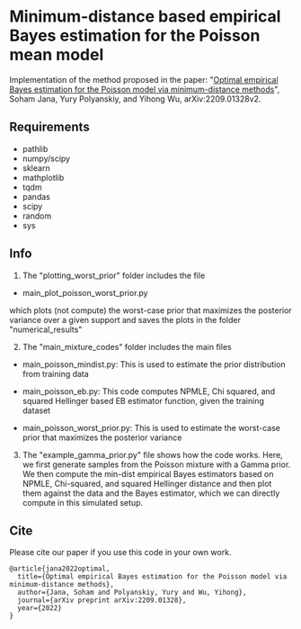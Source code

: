 # Minimum-distance based empirical Bayes estimation for the Poisson mean model

Implementation of the method proposed in the paper: "[Optimal empirical Bayes estimation for the Poisson model via minimum-distance methods](https://arxiv.org/abs/2209.01328)", Soham Jana, Yury Polyanskiy, and Yihong Wu, arXiv:2209.01328v2.

## Requirements

* pathlib
* numpy/scipy
* sklearn
* mathplotlib
* tqdm
* pandas
* scipy
* random
* sys


## Info
1) The "plotting_worst_prior" folder includes the file 

* main_plot_poisson_worst_prior.py

which plots (not compute) the worst-case prior that maximizes the posterior variance over a given support
and saves the plots in the folder "numerical_results"

2) The "main_mixture_codes" folder includes the main files

* main_poisson_mindist.py: This is used to estimate the prior distribution from training data

* main_poisson_eb.py: This code computes NPMLE, Chi squared, and squared Hellinger based EB estimator function, given the training dataset
  
* main_poisson_worst_prior.py: This is used to estimate the worst-case prior that maximizes the posterior variance

3) The "example_gamma_prior.py" file shows how the code works. Here, we first generate samples from the Poisson mixture with a Gamma prior. We then compute the min-dist empirical Bayes estimators based on NPMLE, Chi-squared, and squared Hellinger distance and then plot them against the data and the Bayes estimator, which we can directly compute in this simulated setup.


## Cite
Please cite our paper if you use this code in your own work.
```
@article{jana2022optimal,
  title={Optimal empirical Bayes estimation for the Poisson model via minimum-distance methods},
  author={Jana, Soham and Polyanskiy, Yury and Wu, Yihong},
  journal={arXiv preprint arXiv:2209.01328},
  year={2022}
}
```
